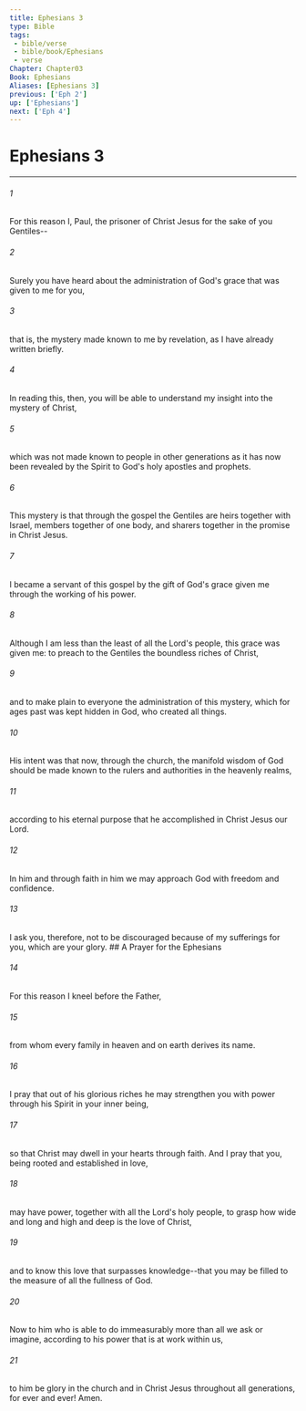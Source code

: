 ```yaml
---
title: Ephesians 3
type: Bible
tags:
 - bible/verse
 - bible/book/Ephesians
 - verse
Chapter: Chapter03
Book: Ephesians
Aliases: [Ephesians 3]
previous: ['Eph 2']
up: ['Ephesians']
next: ['Eph 4']
---
```

# Ephesians 3

***


###### 1 
For this reason I, Paul, the prisoner of Christ Jesus for the sake of you Gentiles-- 

###### 2 
Surely you have heard about the administration of God's grace that was given to me for you, 

###### 3 
that is, the mystery made known to me by revelation, as I have already written briefly. 

###### 4 
In reading this, then, you will be able to understand my insight into the mystery of Christ, 

###### 5 
which was not made known to people in other generations as it has now been revealed by the Spirit to God's holy apostles and prophets. 

###### 6 
This mystery is that through the gospel the Gentiles are heirs together with Israel, members together of one body, and sharers together in the promise in Christ Jesus. 

###### 7 
I became a servant of this gospel by the gift of God's grace given me through the working of his power. 

###### 8 
Although I am less than the least of all the Lord's people, this grace was given me: to preach to the Gentiles the boundless riches of Christ, 

###### 9 
and to make plain to everyone the administration of this mystery, which for ages past was kept hidden in God, who created all things. 

###### 10 
His intent was that now, through the church, the manifold wisdom of God should be made known to the rulers and authorities in the heavenly realms, 

###### 11 
according to his eternal purpose that he accomplished in Christ Jesus our Lord. 

###### 12 
In him and through faith in him we may approach God with freedom and confidence. 

###### 13 
I ask you, therefore, not to be discouraged because of my sufferings for you, which are your glory. ## A Prayer for the Ephesians 

###### 14 
For this reason I kneel before the Father, 

###### 15 
from whom every family in heaven and on earth derives its name. 

###### 16 
I pray that out of his glorious riches he may strengthen you with power through his Spirit in your inner being, 

###### 17 
so that Christ may dwell in your hearts through faith. And I pray that you, being rooted and established in love, 

###### 18 
may have power, together with all the Lord's holy people, to grasp how wide and long and high and deep is the love of Christ, 

###### 19 
and to know this love that surpasses knowledge--that you may be filled to the measure of all the fullness of God. 

###### 20 
Now to him who is able to do immeasurably more than all we ask or imagine, according to his power that is at work within us, 

###### 21 
to him be glory in the church and in Christ Jesus throughout all generations, for ever and ever! Amen. 
